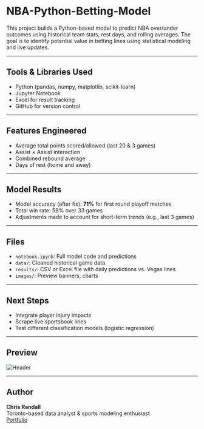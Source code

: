 # NBA-Python-Betting-Model

This project builds a Python-based model to predict NBA over/under outcomes using historical team stats, rest days, and rolling averages. The goal is to identify potential value in betting lines using statistical modeling and live updates.

---

##  Tools & Libraries Used
- Python (pandas, numpy, matplotlib, scikit-learn)
- Jupyter Notebook
- Excel for result tracking
- GitHub for version control

---

##  Features Engineered
- Average total points scored/allowed (last 20 & 3 games)
- Assist × Assist interaction
- Combined rebound average
- Days of rest (home and away)

---

##  Model Results
- Model accuracy (after fix): **71%** for first round playoff matches
- Total win rate: 58% over 33 games  
- Adjustments made to account for short-term trends (e.g., last 3 games)

---

##  Files
- `notebook.ipynb`: Full model code and predictions
- `data/`: Cleaned historical game data
- `results/`: CSV or Excel file with daily predictions vs. Vegas lines
- `images/`: Preview banners, charts

---

##  Next Steps
- Integrate player injury impacts
- Scrape live sportsbook lines
- Test different classification models (logistic regression)

---

##  Preview
![Header](downloads/NBA-Banner.png) 

---

##  Author
**Chris Randall**  
Toronto-based data analyst & sports modeling enthusiast  
[Portfolio](https://www.datascienceportfol.io/ChrisRandall)
